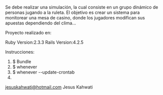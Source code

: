 
Se debe realizar una simulación, la cual consiste en un grupo dinámico de personas jugando a la ruleta. El objetivo es crear un sistema para monitorear una mesa de casino, donde los jugadores modifican sus apuestas dependiendo del clima...




Proyecto realizado en:

Ruby Version:2.3.3
Rails Version:4.2.5




Instrucciones:

1) $ Bundle
2) $ whenever
3) $ whenever --update-crontab
4)
	


jesuskahwati@hotmail.com
Jesus Kahwati